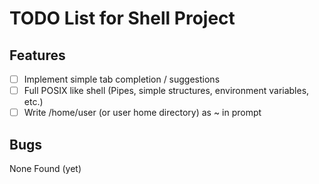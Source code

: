 # TODO List for Shell Project

## Features
- [ ] Implement simple tab completion / suggestions
- [ ] Full POSIX like shell (Pipes, simple structures, environment variables, etc.)
- [ ] Write /home/user (or user home directory) as ~ in prompt

## Bugs

None Found (yet)
